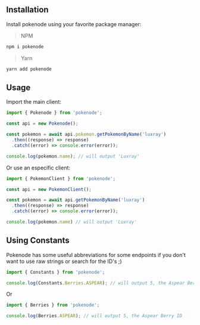 ## Installation

Install pokenode using your favorite package manager:

> NPM

```bash
npm i pokenode
```

> Yarn

```bash
yarn add pokenode
```

## Usage

Import the main client:

```js
import { Pokenode } from 'pokenode';

const api = new Pokenode();

const pokemon = await api.pokemon.getPokemonByName('luxray')
  .then((response) => response)
  .catch((error) => console.error(error));

console.log(pokemon.name); // will output 'Luxray'
```

Or use an especific client:

```js
import { PokemonClient } from 'pokenode';

const api = new PokemonClient();

const pokemon = await api.getPokemonByName('luxray')
  .then((response) => response)
  .catch((error) => console.error(error));

console.log(pokemon.name) // will output 'Luxray'
```

## Using Constants

Pokenode has some useful abbreviations for some endpoints if you don't want to use raw strings or search for the ID's ;)

```js
import { Constants } from 'pokenode';

console.log(Constants.Berries.ASPEAR); // will output 5, the Aspear Berry ID
```

Or

```js
import { Berries } from 'pokenode';

console.log(Berries.ASPEAR); // will output 5, the Aspear Berry ID
```
